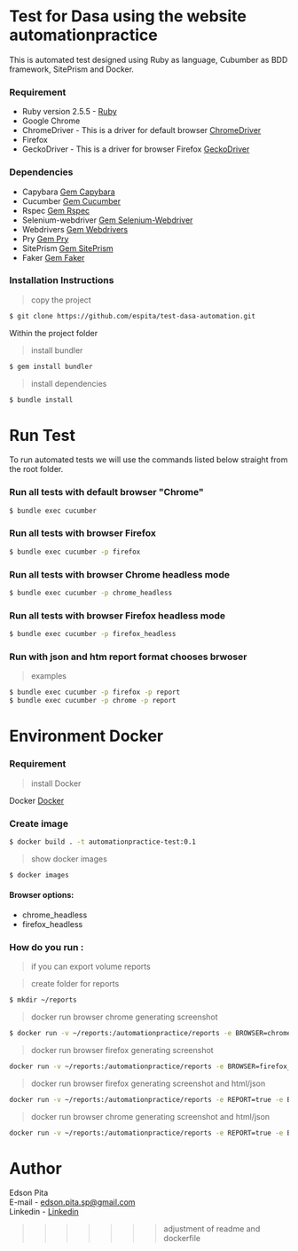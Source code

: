 # Test for Dasa using the website automationpractice

This is automated test designed using Ruby as language, Cubumber as BDD framework, SitePrism and Docker.

### Requirement

* Ruby version 2.5.5  - [Ruby](https://www.ruby-lang.org/pt/documentation/installation/)
* Google Chrome
* ChromeDriver - This is a driver for default browser [ChromeDriver](https://chromedriver.chromium.org/)
* Firefox
* GeckoDriver - This is a driver for browser Firefox [GeckoDriver](https://github.com/mozilla/geckodriver)

### Dependencies

* Capybara [Gem Capybara](https://github.com/teamcapybara/capybara)
* Cucumber [Gem Cucumber](https://github.com/cucumber/cucumber-ruby)
* Rspec    [Gem Rspec](https://github.com/rspec/rspec)
* Selenium-webdriver [Gem Selenium-Webdriver](https://github.com/SeleniumHQ/selenium/tree/master/rb)
* Webdrivers [Gem Webdrivers](https://github.com/titusfortner/webdrivers)
* Pry [Gem Pry](https://github.com/pry/pry)
* SitePrism [Gem SitePrism](https://github.com/site-prism/site_prism)
* Faker [Gem Faker](https://github.com/faker-ruby/faker)

### Installation Instructions

 >copy the project 
 
```bash
$ git clone https://github.com/espita/test-dasa-automation.git
```

Within the project folder

>install bundler

```bash
$ gem install bundler
```
>install dependencies

```bash
$ bundle install
```

# Run Test

To run automated tests we will use the commands listed below straight from the root folder.

### Run all tests with default browser "Chrome" 

```bash
$ bundle exec cucumber
```

### Run all tests with browser Firefox 

```bash
$ bundle exec cucumber -p firefox
```

### Run all tests with browser Chrome headless mode

```bash
$ bundle exec cucumber -p chrome_headless
```

### Run all tests with browser Firefox headless mode

```bash
$ bundle exec cucumber -p firefox_headless
```

### Run with json and htm report format chooses brwoser

>examples

```bash
$ bundle exec cucumber -p firefox -p report 
$ bundle exec cucumber -p chrome -p report 
```

# Environment Docker

### Requirement

>install Docker
 
 Docker [Docker](https://docs.docker.com/install/)

### Create image 

```bash
$ docker build . -t automationpractice-test:0.1
```

>show docker images

```bash
$ docker images
```

#### Browser options:

* chrome_headless
* firefox_headless

### How do you run : 

>if you can export volume reports 

>create folder for reports

```bash
$ mkdir ~/reports
```

>docker run browser chrome generating screenshot

```bash
$ docker run -v ~/reports:/automationpractice/reports -e BROWSER=chrome_headless automationpractice-test:0.1
```

>docker run browser firefox generating screenshot

```bash
docker run -v ~/reports:/automationpractice/reports -e BROWSER=firefox_headless automationpractice-test:0.1
```
>docker run browser firefox generating screenshot and html/json 

```bash
docker run -v ~/reports:/automationpractice/reports -e REPORT=true -e BROWSER=firefox_headless automationpractice-test:0.1
```

>docker run browser chrome generating screenshot and html/json 

```bash
docker run -v ~/reports:/automationpractice/reports -e REPORT=true -e BROWSER=chrome_headless automationpractice-test:0.1
```

# Author

Edson Pita            
E-mail - <edson.pita.sp@gmail.com>        
Linkedin - [Linkedin](https://www.linkedin.com/in/edsonpita/)
>>>>>>> adjustment of readme and dockerfile
